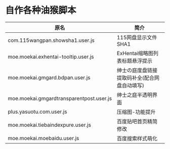 # 自作各种油猴脚本

| 原名  | 简介  |
| ------------ | ------------ |
| com.115wangpan.showsha1.user.js  | 115网盘显示文件SHA1  |
| moe.moekai.exhentai-tooltip.user.js  | ExHentai缩略图列表标题悬浮提示  |
| moe.moekai.gmgard.bdpan.user.js  | 绅士の庭度盘链接提取码补全(配合网盘自动填写)  |
| moe.moekai.gmgardtransparentpost.user.js  | 绅士之庭半透明界面  |
| plus.yasuotu.com.user.js  | 压缩图-功能提升  |
| moe.moekai.tiebaindexpure.user.js  | 百度贴吧首页精简修改  |
| moe.moekai.moebaidu.user.js | 百度搜索样式萌化 |